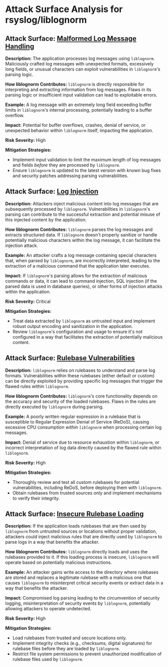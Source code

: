 # Attack Surface Analysis for rsyslog/liblognorm

## Attack Surface: [Malformed Log Message Handling](./attack_surfaces/malformed_log_message_handling.md)

**Description:** The application processes log messages using `liblognorm`. Maliciously crafted log messages with unexpected formats, excessively long fields, or unusual characters can exploit vulnerabilities in `liblognorm`'s parsing logic.

**How liblognorm Contributes:** `liblognorm` is directly responsible for interpreting and extracting information from log messages. Flaws in its parsing logic or insufficient input validation can lead to exploitable errors.

**Example:** A log message with an extremely long field exceeding buffer limits in `liblognorm`'s internal processing, potentially leading to a buffer overflow.

**Impact:** Potential for buffer overflows, crashes, denial of service, or unexpected behavior within `liblognorm` itself, impacting the application.

**Risk Severity:** High

**Mitigation Strategies:**
* Implement input validation to limit the maximum length of log messages and fields *before* they are processed by `liblognorm`.
* Ensure `liblognorm` is updated to the latest version with known bug fixes and security patches addressing parsing vulnerabilities.

## Attack Surface: [Log Injection](./attack_surfaces/log_injection.md)

**Description:** Attackers inject malicious content into log messages that are subsequently processed by `liblognorm`. Vulnerabilities in `liblognorm`'s parsing can contribute to the successful extraction and potential misuse of this injected content by the application.

**How liblognorm Contributes:** `liblognorm` parses the log messages and extracts structured data. If `liblognorm` doesn't properly sanitize or handle potentially malicious characters within the log message, it can facilitate the injection attack.

**Example:** An attacker crafts a log message containing special characters that, when parsed by `liblognorm`, are incorrectly interpreted, leading to the extraction of a malicious command that the application later executes.

**Impact:**  If `liblognorm`'s parsing allows for the extraction of malicious commands or data, it can lead to command injection, SQL injection (if the parsed data is used in database queries), or other forms of injection attacks within the application.

**Risk Severity:** Critical

**Mitigation Strategies:**
* Treat data extracted by `liblognorm` as untrusted input and implement robust output encoding and sanitization in the application.
* Review `liblognorm`'s configuration and usage to ensure it's not configured in a way that facilitates the extraction of potentially malicious content.

## Attack Surface: [Rulebase Vulnerabilities](./attack_surfaces/rulebase_vulnerabilities.md)

**Description:** `liblognorm` relies on rulebases to understand and parse log formats. Vulnerabilities within these rulebases (either default or custom) can be directly exploited by providing specific log messages that trigger the flawed rules within `liblognorm`.

**How liblognorm Contributes:** `liblognorm`'s core functionality depends on the accuracy and security of the loaded rulebases. Flaws in the rules are directly executed by `liblognorm` during parsing.

**Example:** A poorly written regular expression in a rulebase that is susceptible to Regular Expression Denial of Service (ReDoS), causing excessive CPU consumption *within `liblognorm`* when processing certain log messages.

**Impact:** Denial of service due to resource exhaustion within `liblognorm`, or incorrect interpretation of log data directly caused by the flawed rule within `liblognorm`.

**Risk Severity:** High

**Mitigation Strategies:**
* Thoroughly review and test all custom rulebases for potential vulnerabilities, including ReDoS, before deploying them with `liblognorm`.
* Obtain rulebases from trusted sources only and implement mechanisms to verify their integrity.

## Attack Surface: [Insecure Rulebase Loading](./attack_surfaces/insecure_rulebase_loading.md)

**Description:** If the application loads rulebases that are then used by `liblognorm` from untrusted sources or locations without proper validation, attackers could inject malicious rules that are directly used by `liblognorm` to parse logs in a way that benefits the attacker.

**How liblognorm Contributes:** `liblognorm` directly loads and uses the rulebases provided to it. If this loading process is insecure, `liblognorm` will operate based on potentially malicious instructions.

**Example:** An attacker gains write access to the directory where rulebases are stored and replaces a legitimate rulebase with a malicious one that causes `liblognorm` to misinterpret critical security events or extract data in a way that benefits the attacker.

**Impact:**  Compromised log parsing leading to the circumvention of security logging, misinterpretation of security events by `liblognorm`, potentially allowing attackers to operate undetected.

**Risk Severity:** High

**Mitigation Strategies:**
* Load rulebases from trusted and secure locations only.
* Implement integrity checks (e.g., checksums, digital signatures) for rulebase files before they are loaded by `liblognorm`.
* Restrict file system permissions to prevent unauthorized modification of rulebase files used by `liblognorm`.

